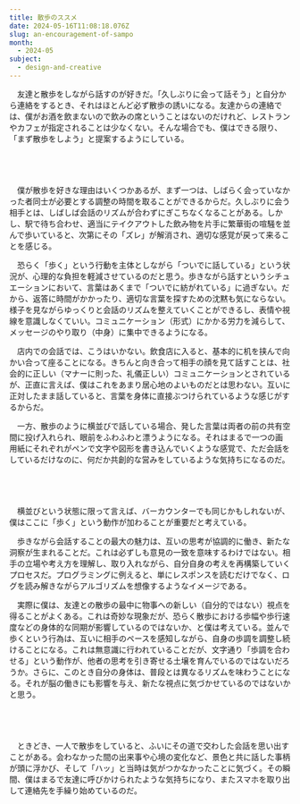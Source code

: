 ```yaml
---
title: 散歩のススメ
date: 2024-05-16T11:08:18.076Z
slug: an-encouragement-of-sampo
month:
  - 2024-05
subject:
  - design-and-creative
---
```

　友達と散歩をしながら話すのが好きだ。「久しぶりに会って話そう」と自分から連絡をするとき、それはほとんど必ず散歩の誘いになる。友達からの連絡では、僕がお酒を飲まないので飲みの席ということはないのだけれど、レストランやカフェが指定されることは少なくない。そんな場合でも、僕はできる限り、「まず散歩をしよう」と提案するようにしている。

###### 　﻿

　僕が散歩を好きな理由はいくつかあるが、まず一つは、しばらく会っていなかった者同士が必要とする調整の時間を取ることができるからだ。久しぶりに会う相手とは、しばしば会話のリズムが合わずにぎこちなくなることがある。しかし、駅で待ち合わせ、適当にテイクアウトした飲み物を片手に繁華街の喧騒を並んで歩いていると、次第にその「ズレ」が解消され、適切な感覚が戻って来ることを感じる。

　恐らく「歩く」という行動を主体としながら「ついでに話している」という状況が、心理的な負担を軽減させているのだと思う。歩きながら話すというシチュエーションにおいて、言葉はあくまで「ついでに紡がれている」に過ぎない。だから、返答に時間がかかったり、適切な言葉を探すための沈黙も気にならない。様子を見ながらゆっくりと会話のリズムを整えていくことができるし、表情や視線を意識しなくていい。コミュニケーション（形式）にかかる労力を減らして、メッセージのやり取り（中身）に集中できるようになる。

　店内での会話では、こうはいかない。飲食店に入ると、基本的に机を挟んで向かい合って座ることになる。きちんと向き合って相手の顔を見て話すことは、社会的に正しい（マナーに則った、礼儀正しい）コミュニケーションとされているが、正直に言えば、僕はこれをあまり居心地のよいものだとは思わない。互いに正対したまま話していると、言葉を身体に直接ぶつけられているような感じがするからだ。

　一方、散歩のように横並びで話している場合、発した言葉は両者の前の共有空間に投げ入れられ、眼前をふわふわと漂うようになる。それはまるで一つの画用紙にそれぞれがペンで文字や図形を書き込んでいくような感覚で、ただ会話をしているだけなのに、何だか共創的な営みをしているような気持ちになるのだ。

###### 　

　横並びという状態に限って言えば、バーカウンターでも同じかもしれないが、僕はここに「歩く」という動作が加わることが重要だと考えている。

　歩きながら会話することの最大の魅力は、互いの思考が協調的に働き、新たな洞察が生まれることだ。これは必ずしも意見の一致を意味するわけではない。相手の立場や考え方を理解し、取り入れながら、自分自身の考えを再構築していくプロセスだ。プログラミングに例えると、単にレスポンスを読むだけでなく、ログを読み解きながらアルゴリズムを想像するようなイメージである。

　実際に僕は、友達との散歩の最中に物事への新しい（自分的ではない）視点を得ることがよくある。これは奇妙な現象だが、恐らく散歩における歩幅や歩行速度などの身体的な同期が影響しているのではないか、と僕は考えている。並んで歩くという行為は、互いに相手のペースを感知しながら、自身の歩調を調整し続けることになる。これは無意識に行われていることだが、文字通り「歩調を合わせる」という動作が、他者の思考を引き寄せる土壌を育んでいるのではないだろうか。さらに、このとき自分の身体は、普段とは異なるリズムを味わうことになる。それが脳の働きにも影響を与え、新たな視点に気づかせているのではないかと思う。

###### 　﻿

　ときどき、一人で散歩をしていると、ふいにその道で交わした会話を思い出すことがある。会わなかった間の出来事や心境の変化など、景色と共に話した事柄が頭に浮かび、そして「ハッ」と当時は気がつかなかったことに気づく。その瞬間、僕はまるで友達に呼びかけられたような気持ちになり、またスマホを取り出して連絡先を手繰り始めているのだ。